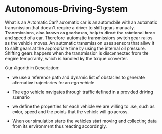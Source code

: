 # Autonomous-Driving-System

What is an Automatic Car?
automatic car is an automobile with an automatic transmission that doesn't require a driver to shift gears manually. Transmissions, also known as gearboxes, help to direct the rotational force and speed of a car. Therefore, automatic transmissions switch gear ratios as the vehicle moves. An automatic transmission uses sensors that allow it to shift gears at the appropriate time by using the internal oil pressure. Shifting gears happens when the transmission is disconnected from the engine temporarily, which is handled by the torque converter.


Our Algorithim Description: 

- we use a reference path and dynamic list of obstacles to generate alternative
 trajectories for an ego vehicle.
 
- The ego vehicle navigates through traffic defined in a provided driving scenario
- we define the properties for each vehicle we are willing to use, such as color, speed and the points
  that the vehicle will go across. 
- When our simulation starts the vehicles start moving and collecting data from its environment 
  thus reacting accordingly.
